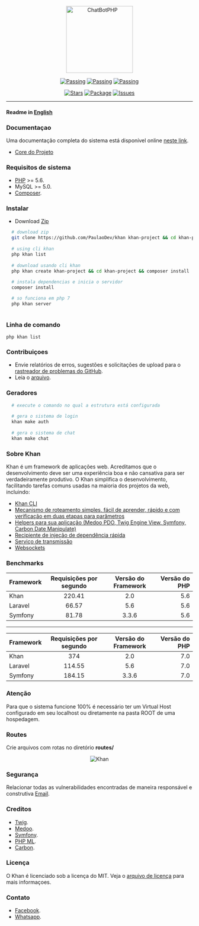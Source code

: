 <p align="center"><img src="https://i.imgur.com/X9o9Za0.png" alt="ChatBotPHP" width="180"/></p>

<p align="center">
    <a href="https://scrutinizer-ci.com/g/PaulaoDev/khan/?branch=master"><img src="https://scrutinizer-ci.com/g/PaulaoDev/router-khan/badges/quality-score.png?b=master" alt="Passing"></a>
    <a href="https://scrutinizer-ci.com/g/PaulaoDev/khan/build-status/master"><img src="https://scrutinizer-ci.com/g/PaulaoDev/router-khan/badges/build.png?b=master" alt="Passing"></a>
    <a href="https://raw.githubusercontent.com/PaulaoDev/khan/master/LICENSE"><img src="https://img.shields.io/badge/license-MIT-blue.svg" alt="Passing"></a>
</p>

<p align="center">
    <a href="https://github.com/PaulaoDev/khan/stargazers"><img src="https://img.shields.io/github/stars/badges/shields.svg?style=social&label=Stars" alt="Stars"></a>
    <a href="https://packagist.org/PaulaoDev/khan"><img src="https://img.shields.io/packagist/php-v/symfony/symfony.svg" alt="Package"></a>
    <a href="https://github.com/PaulaoDev/khan/issues"><img src="https://img.shields.io/github/issues/badges/shields.svg" alt="Issues"></a>
</p>

-----------------------
  #### Readme in [English](https://github.com/PaulaoDev/khan/blob/master/README-en.md)

  ### Documentaçao
  Uma documentação completa do sistema está disponível online [neste link](https://paulaodev.github.io/khan/docs/).

  - [Core do Projeto](https://github.com/PaulaoDev/khan-core)
  
  ### Requisitos de sistema
 - [PHP](http://php.net/downloads.php) >= 5.6.
 - MySQL >= 5.0.
 - [Composer](https://getcomposer.org/download/).

  ### Instalar
  - Download [Zip](https://github.com/PaulaoDev/khan/archive/master.zip)
  ```bash 
    # download zip
    git clone https://github.com/PaulaoDev/khan khan-project && cd khan-project && composer install
    
    # using cli khan
    php khan list
       
    # download usando cli khan
    php khan create khan-project && cd khan-project && composer install
    
    # instala dependencias e inicia o servidor
    composer install

    # so funciona em php 7
    php khan server
    
  ```
  
  

  ### Linha de comando
  ```console
  php khan list
  ```

 ### Contribuiçoes
 - Envie relatórios de erros, sugestões e solicitações de upload para o [rastreador de problemas do GitHub](https://github.com/PaulaoDev/khan/issues).
 - Leia o [arquivo](https://github.com/PaulaoDev/khan/blob/master/CONTRIBUTING.md).
  
  ### Geradores
  ```bash 
    # execute o comando no qual a estrutura está configurada
    
    # gera o sistema de login
    khan make auth
    
    # gera o sistema de chat
    khan make chat
  ```

 ### Sobre Khan
Khan é um framework de aplicações web. Acreditamos que o desenvolvimento deve ser uma experiência boa e não cansativa para ser verdadeiramente produtivo. O Khan simplifica o desenvolvimento, facilitando tarefas comuns usadas na maioria dos projetos da web, incluindo:
 
 - [Khan CLI](https://github.com/PaulaoDev/khan-cli)
 - [Mecanismo de roteamento simples, fácil de aprender, rápido e com verificação em duas etapas para parâmetros](https://github.com/PaulaoDev/khan-core/blob/master/src/Khan/Component/Router/src/Router/Router.php)
 - [Helpers para sua aplicação (Medoo PDO, Twig Engine View, Symfony, Carbon Date Manipulate)](https://github.com/PaulaoDev/khan-core/blob/master/composer.json)
 - [Recipiente de injeção de dependência rápida](https://github.com/PaulaoDev/khan-core/blob/master/src/Khan/Component/Container/ServiceContainer.php)
 - [Serviço de transmissão](https://github.com/PaulaoDev/khan-core/blob/master/src/Khan/Component/Stream/StreamServer.php)
 - [Websockets](https://github.com/PaulaoDev/khan-core/blob/master/src/Khan/Component/Socket/Socket.php)
 
 ### Benchmarks
 
 | Framework        | Requisições por segundo           | Versão do Framework  |  Versão do PHP  |
| ------------- |:-------------:|:-------------:|-----:|
| Khan      | 220.41 | 2.0 | 5.6 |
| Laravel      | 66.57      |   5.6 | 5.6 |
| Symfony |   81.78    |   3.3.6 | 5.6 |


----------------------


| Framework        | Requisições por segundo           | Versão do Framework  |  Versão do PHP  |
| ------------- |:-------------:|:-------------:| -----:|
| Khan      | 374 | 2.0 | 7.0 |
| Laravel      |    114.55   |   5.6 | 7.0 |
| Symfony |   184.15    |   3.3.6 | 7.0 |
 
### Atenção
Para que o sistema funcione 100% é necessário ter um Virtual Host configurado em seu localhost ou diretamente na pasta ROOT de uma hospedagem.

  ### Routes
  Crie arquivos com rotas no diretório **routes/**
  
  <p align="center"><img src="https://i.imgur.com/Z7R5ew4.png" alt="Khan"/></p>
   
   ### Segurança
   Relacionar todas as vulnerabilidades encontradas de maneira responsável e construtiva [Email](jskhanframework@gmail.com).
   
   ### Creditos
   
   
 - [Twig](https://github.com/twigphp/Twig).
 - [Medoo](https://github.com/catfan/Medoo).
 - [Symfony](https://github.com/symfony/symfony).
 - [PHP ML](https://github.com/php-ai/php-ml).
 - [Carbon](https://github.com/briannesbitt/Carbon).
  
  ### Licença
  O Khan é licenciado sob a licença do MIT. Veja o [arquivo de licença](https://github.com/PaulaoDev/khan/blob/master/LICENSE) para mais informaçoes.
  
  ### Contato
   - [Facebook](https://fb.com/PauloRodriguesYT).
   - [Whatsapp](https://bit.ly/whatsappdopaulo).
